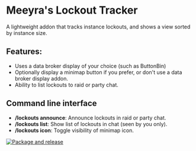 # Meeyra's Lockout Tracker

A lightweight addon that tracks instance lockouts, and shows a view sorted by instance size. 

## Features:

* Uses a data broker display of your choice (such as ButtonBin)
* Optionally display a minimap button if you prefer, or don't use a data broker display addon.
* Ability to list lockouts to raid or party chat.

## Command line interface

* **/lockouts announce**: Announce lockouts in raid or party chat.
* **/lockouts list**: Show list of lockouts in chat (seen by you only).
* **/lockouts icon**: Toggle visibility of minimap icon.


[![Package and release](https://github.com/neotron/WoW-MeeyrasLockouts/actions/workflows/make-release.yml/badge.svg)](https://github.com/neotron/WoW-MeeyrasLockouts/actions/workflows/make-release.yml)
